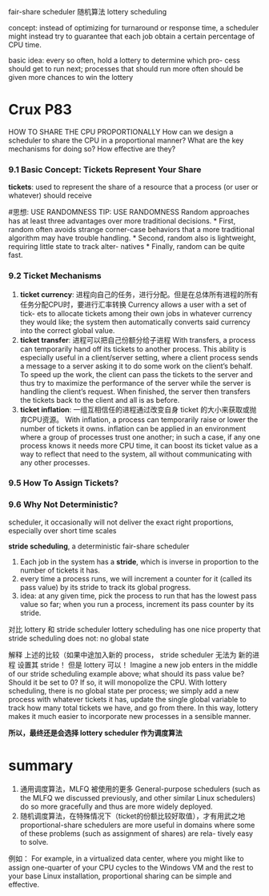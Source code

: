 fair-share scheduler
随机算法
lottery scheduling

concept: instead of optimizing for turnaround or response time, a scheduler might instead try to guarantee that each job obtain a certain percentage of CPU time.

basic idea: every so often, hold a lottery to determine which pro- cess should get to run next; processes that should run more often should be given more chances to win the lottery


# Crux P83
HOW TO SHARE THE CPU PROPORTIONALLY
    How can we design a scheduler to share the CPU in a proportional manner? 
    What are the key mechanisms for doing so? 
    How effective are they?


### 9.1 Basic Concept: Tickets Represent Your Share
__tickets__: used to represent the share of a resource that a process (or user or whatever) should receive

#思想: USE RANDOMNESS
TIP: USE RANDOMNESS
Random approaches has at least three advantages over more traditional decisions.
    * First, random often avoids strange corner-case behaviors that a more traditional algorithm may have trouble handling.
    * Second, random also is lightweight, requiring little state to track alter- natives
    * Finally, random can be quite fast.


### 9.2 Ticket Mechanisms
1. __ticket currency__: 进程向自己的任务，进行分配。但是在总体所有进程的所有任务分配CPU时，要进行汇率转换
Currency allows a user with a set of tick- ets to allocate tickets among their own jobs in whatever currency they would like; the system then automatically converts said currency into the correct global value.
2. __ticket transfer__: 进程可以把自己份额分给子进程
With transfers, a process can temporarily hand off its tickets to another process. This ability is especially useful in a client/server setting, where a client process sends a message to a server asking it to do some work on the client’s behalf. To speed up the work, the client can pass the tickets to the server and thus try to maximize the performance of the server while the server is handling the client’s request. When finished, the server then transfers the tickets back to the client and all is as before.
3. __ticket inflation__: 一组互相信任的进程通过改变自身 ticket 的大小来获取或抛弃CPU资源。
With inflation, a process can temporarily raise or lower the number of tickets it owns.
inflation can be applied in an environment where a group of processes trust one another; in such a case, if any one process knows it needs more CPU time, it can boost its ticket value as a way to reflect that need to the system, all without communicating with any other processes.

### 9.5 How To Assign Tickets?

### 9.6 Why Not Deterministic?
scheduler, it occasionally will not deliver the exact right proportions, especially over short time scales

__stride scheduling__, a deterministic fair-share scheduler

1. Each job in the system has a __stride__, which is inverse in proportion to the number of tickets it has.
2. every time a process runs, we will increment a counter for it (called its pass value) by its stride to track its global progress.
3. idea: at any given time, pick the process to run that has the lowest pass value so far; when you run a process, increment its pass counter by its stride.



对比 lottery 和 stride scheduler
lottery scheduling has one nice property that stride scheduling does not: no global state


解释 上述的比较（如果中途加入新的 process， stride scheduler 无法为 新的进程 设置其 stride！ 但是 lottery 可以！
Imagine a new job enters in the middle of our stride scheduling example above; what should its pass value be? Should it be set to 0? If so, it will monopolize the CPU. With lottery scheduling, there is no global state per process; we simply add a new process with whatever tickets it has, update the single global variable to track how many total tickets we have, and go from there. In this way, lottery makes it much easier to incorporate new processes in a sensible manner.


**所以，最终还是会选择 lottery scheduler 作为调度算法**



# summary
1. 通用调度算法，MLFQ 被使用的更多
General-purpose schedulers (such as the MLFQ we discussed previously, and other similar Linux schedulers) do so more gracefully and thus are more widely deployed.
2. 随机调度算法，在特殊情况下（ticket的份额比较好取值），才有用武之地
proportional-share schedulers are more useful in domains where some of these problems (such as assignment of shares) are rela- tively easy to solve.

例如：
For example, in a virtualized data center, where you might like to assign one-quarter of your CPU cycles to the Windows VM and the rest to your base Linux installation, proportional sharing can be simple and effective.




